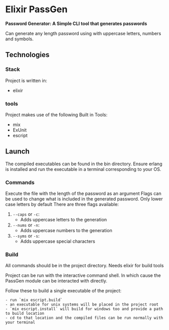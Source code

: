 # Elixir PassGen

**Password Generator: A Simple CLI tool that generates passwords**


Can generate any length password using with uppercase letters, numbers and symbols.

## Technologies

### Stack
Project is written in: 
* elixir

### tools
Project makes use of the following Built in Tools: 
* mix
* ExUnit
* escript

## Launch

The compiled executables can be found in the bin directory. Ensure erlang is installed and run the executable in a terminal corresponding to your OS.

### Commands
Execute the file with the length of the password as an argument
Flags can be used to change what is included in the generated password. Only lower case letters by default
There are three flags available:  
  1. `--caps` or `-c`: 
     - Adds uppercase letters to the generation
  2. `--nums` or `-n`: 
     - Adds uppercase numbers to the generation
  3. `--syms` or `-s`: 
     - Adds uppercase special characters
### Build
All commands should be in the project directory. Needs elixir for build tools

Project can be run with the interactive command shell. In which cause the PassGen module can be interacted with directly.

Follow these to build a single executable of the project: 
     
    - run `mix escript.build`
    - an executable for unix systems will be placed in the project root
    - `mix escript.install` will build for windows too and provide a path to build location
    - cd to that location and the compiled files can be run normally with your terminal

